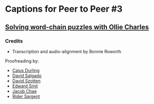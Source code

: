 # Captions for Peer to Peer #3
## [Solving word-chain puzzles with Ollie Charles][product]

### Credits

* Transcription and audio-alignment by Bonnie Roworth

Proofreading by:

* [Caius Durling](https://github.com/caius)
* [David Salgado](https://github.com/digitalronin)
* [David Szotten](https://github.com/davidszotten)
* [Edward Smit](https://github.com/edwardsmit)
* [Jacob Chae](https://github.com/jbcden)
* [Rider Sargent](https://github.com/RiderSargent)

[product]: http://peertopeer.io/videos/3-ollie-charles/
